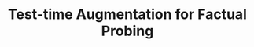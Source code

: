 ---
title: Test-time Augmentation for Factual Probing
layout: post
has_content: false
venue: "Proceedings of the Twenty-ninth Annual Meeting of the Association for Natural Language Processing: NLP2023"
authors:
  - "Go Kamoda"
  - "Benjamin Heinzerling"
  - "Keisuke Sakaguchi"
  - "Kentaro Inui"
year: 2023
month: 3
rank: 1
links:
  - name: "Abstract"
    url: "https://www.anlp.jp/proceedings/annual_meeting/2023/pdf_dir/D6-1.pdf"
    type: "normal"
  - name: "Conference"
    url: "https://www.anlp.jp/nlp2023/"
    type: "normal"
---